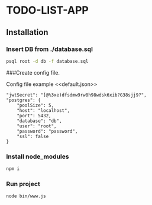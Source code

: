 # TODO-LIST-APP

## Installation

### Insert DB from ./database.sql
```bash
psql root -d db -f database.sql
```

###Create config file.

Config file example <<default.json>>
```
"jwtSecret": "[@%3xe)dfsdmw9rw8h98wdsk6xib?G38sjj9?",
"postgres": {
    "poolSize": 5,
    "host": "localhost",
    "port": 5432,
    "database": "db",
    "user": "root",
    "password": "password",
    "ssl": false
}
```

### Install node_modules
```bash
npm i
```

### Run project
```bash
node bin/www.js
```
